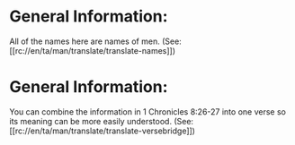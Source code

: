 # General Information:

All of the names here are names of men. (See: [[rc://en/ta/man/translate/translate-names]])

# General Information:

You can combine the information in 1 Chronicles 8:26-27 into one verse so its meaning can be more easily understood. (See: [[rc://en/ta/man/translate/translate-versebridge]])

